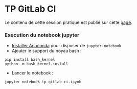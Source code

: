# TP GitLab CI

Le contenu de cette session pratique est publié sur cette [page](https://xstra-dev.pages.unistra.fr/tp-gitlab-ci/).

### Execution du notebook jupyter

- [Installer Anaconda](https://www.anaconda.com/download) pour disposer de `jupyter-notebook`
- Ajouter le support du noyau bash :

``` 
pip install bash_kernel
python -m bash_kernel.install
```

- Lancer le notebook :

```
jupyter notebook tp-gitlab-ci.ipynb
```